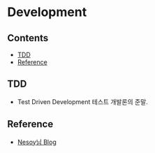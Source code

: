 # Development

## Contents
- [TDD](#TDD)
- [Reference](#Reference)
   

## TDD
- Test Driven Development 테스트 개발론의 준말.
## Reference
- [Nesoy님 Blog](https://nesoy.github.io/)
